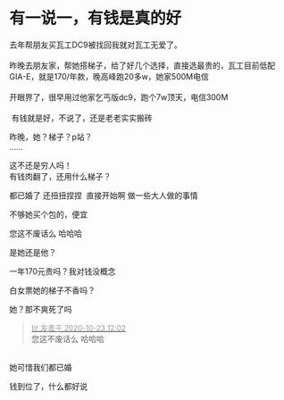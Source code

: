 # 有一说一，有钱是真的好


去年帮朋友买瓦工DC9被找回我就对瓦工无爱了。<br />
<br />
昨晚去朋友家，帮她搭梯子，给了好几个选择，直接选最贵的，瓦工目前低配GIA-E，就是170/年款，晚高峰跑20多w，她家500M电信<br />
<br />
开眼界了，很早用过他家乞丐版dc9，跑个7w顶天，电信300M<br />
<br />
<img src="static/image/smiley/default/lol.gif" smilieid="12" border="0" alt="" /> 有钱就是好，不说了，还是老老实实搬砖<img src="static/image/smiley/yct/002.gif" smilieid="30" border="0" alt="" /> 

昨晚，她？梯子？p站？<br />
......

这不还是穷人吗！<br />
有钱肉翻了，还用什么梯子？<img id="aimg_q9FB3" onclick="zoom(this, this.src, 0, 0, 0)" class="zoom" src="https://cdn.jsdelivr.net/gh/hishis/forum-master/public/images/patch.gif" onmouseover="img_onmouseoverfunc(this)" onload="thumbImg(this)" border="0" alt="" />

都已婚了 还扭扭捏捏&nbsp;&nbsp;直接开始啊 做一些大人做的事情

不够她买个包的，便宜

您这不废话么 哈哈哈

是她还是他？

一年170元贵吗？我对钱没概念

白女票她的梯子不香吗？

她？那不爽死了吗

<div class="quote"><blockquote><font size="2"><a href="https://www.hostloc.com/forum.php?mod=redirect&amp;goto=findpost&amp;pid=9340342&amp;ptid=757548" target="_blank"><font color="#999999">tir 发表于 2020-10-23 12:02</font></a></font><br />
您这不废话么 哈哈哈</blockquote></div><br />
她<img src="static/image/smiley/yct/007.gif" smilieid="46" border="0" alt="" />可惜我们都已婚

钱到位了，什么都好说
